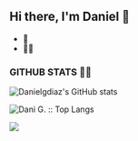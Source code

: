## Hi there, I'm Daniel 👋




- 🚀
- 🐱‍💻 



###  GITHUB STATS 🐱‍👤

![Danielgdiaz's GitHub stats](https://github-readme-stats.vercel.app/api?username=danielgdiaz&theme=buefy&icons=true) 

<p><img src="https://github-readme-stats.vercel.app/api/top-langs/?username=danielgdiaz&langs_count=9&theme=buefy&layout=compact" alt="Dani G. :: Top Langs" />


 
 
 ![](https://komarev.com/ghpvc/?username=danielgdiaz&color=blueviolet)
